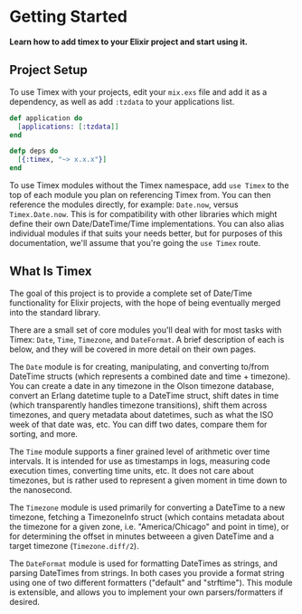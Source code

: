 # Getting Started

**Learn how to add timex to your Elixir project and start using it.**

## Project Setup

To use Timex with your projects, edit your `mix.exs` file and add it as a dependency, as well as add `:tzdata` to your applications list.

```elixir
def application do
  [applications: [:tzdata]]
end

defp deps do
  [{:timex, "~> x.x.x"}]
end
```

To use Timex modules without the Timex namespace, add `use Timex` to the top of each module you plan on referencing Timex from. You can then reference the modules directly, for example: `Date.now`, versus `Timex.Date.now`. This is for compatibility with other libraries which might define their own Date/DateTime/Time implementations. You can also alias individual modules if that suits your needs better, but for purposes of this documentation, we'll assume that you're going the `use Timex` route.

## What Is Timex

The goal of this project is to provide a complete set of Date/Time functionality for Elixir projects, with the hope of being eventually merged into the standard library.

There are a small set of core modules you'll deal with for most tasks with Timex: `Date`, `Time`, `Timezone`, and `DateFormat`. A brief description of each is below, and they will be covered in more detail on their own pages.

The `Date` module is for creating, manipulating, and converting to/from DateTime structs (which represents a combined date and time + timezone). You can create a date in any timezone in the Olson timezone database, convert an Erlang datetime tuple to a DateTime struct, shift dates in time (which transparently handles timezone transitions), shift them across timezones, and query metadata about datetimes, such as what the ISO week of that date was, etc. You can diff two dates, compare them for sorting, and more.

The `Time` module supports a finer grained level of arithmetic over time intervals. It is intended for use as timestamps in logs, measuring code execution times, converting time units, etc. It does not care about timezones, but is rather used to represent a given moment in time down to the nanosecond.

The `Timezone` module is used primarily for converting a DateTime to a new timezone, fetching a TimezoneInfo struct (which contains metadata about the timezone for a given zone, i.e. "America/Chicago" and point in time), or for determining the offset in minutes betweeen a given DateTime and a target timezone (`Timezone.diff/2`).

The `DateFormat` module is used for formatting DateTimes as strings, and parsing DateTimes from strings. In both cases you provide a format string using one of two different formatters ("default" and "strftime"). This module is extensible, and allows you to implement your own parsers/formatters if desired.
